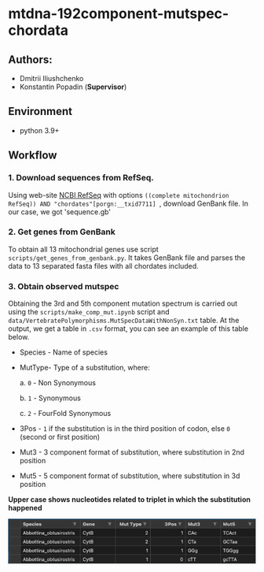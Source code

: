 # mtdna-192component-mutspec-chordata

## Authors:
- Dmitrii Iliushchenko
- Konstantin Popadin (**Supervisor**)

## Environment

- python 3.9+

## Workflow

### 1. Download sequences from RefSeq.

Using web-site [NCBI RefSeq](https://www.ncbi.nlm.nih.gov/refseq/) with options `((complete mitochondrion RefSeq)) AND "chordates"[porgn:__txid7711] `, download GenBank file. In our case, we got 'sequence.gb'

### 2. Get genes from GenBank

To obtain all 13 mitochondrial genes use script `scripts/get_genes_from_genbank.py`. It takes GenBank file and parses the data to 13 separated fasta files with all chordates included.

### 3. Obtain observed mutspec

Obtaining the 3rd and 5th component mutation spectrum is carried out using the `scripts/make_comp_mut.ipynb` script and `data/VertebratePolymorphisms.MutSpecDataWithNonSyn.txt` table. At the output, we get a table in `.csv` format, you can see an example of this table below.

* Species - Name of species

* MutType- Type of a substitution, where:

    a. `0` - Non Synonymous
    
    b. `1` - Synonymous
    
    c. `2` - FourFold Synonymous

* 3Pos - `1` if the substitution is in the third position of codon, else `0` (second or first position)
* Mut3 - 3 component format of substitution, where substitution in 2nd position
* Mut5 - 5 component format of substitution, where substitution in 3d position

**Upper case shows nucleotides related to triplet in which the substitution happened**

![](https://github.com/DIliushchenko/mtdna-192component-mutspec-chordata/blob/main/pictures/Example_Obs_mutspec.png?raw=true)
